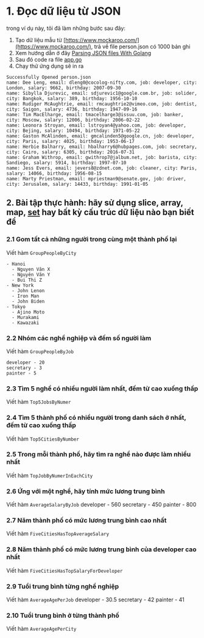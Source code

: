 # 1. Đọc dữ liệu từ JSON

trong ví dụ này, tôi đã làm những bước sau đây:
1. Tạo dữ liệu mẫu từ [https://www.mockaroo.com/](https://www.mockaroo.com/), trả về file person.json có 1000 bản ghi
2. Xem hướng dẫn ở đây [Parsing JSON files With Golang](https://tutorialedge.net/golang/parsing-json-with-golang/)
3. Sau đó code ra file [app.go](app.go)
4. Chạy thử ứng dụng sẽ in ra
```
Successfully Opened person.json
name: Dee Leng, email: dleng0@cocolog-nifty.com, job: developer, city: London, salary: 9662, birthday: 2007-09-30
name: Sibylla Djurevic, email: sdjurevic1@google.com.br, job: solider, city: Bangkok, salary: 389, birthday: 1956-10-10
name: Rudiger McAughtrie, email: rmcaughtrie2@vimeo.com, job: dentist, city: Saigon, salary: 4736, birthday: 1947-09-16
name: Tim MacElharge, email: tmacelharge3@issuu.com, job: banker, city: Moscow, salary: 12006, birthday: 2006-02-22
name: Leonora Stroyan, email: lstroyan4@yahoo.com, job: developer, city: Bejing, salary: 10494, birthday: 1971-05-22
name: Gaston McAlinden, email: gmcalinden5@google.cn, job: developer, city: Paris, salary: 4025, birthday: 1953-06-17
name: Herbie Balharry, email: hbalharry6@hubpages.com, job: secretary, city: Cairo, salary: 6305, birthday: 2016-07-31
name: Graham Withrop, email: gwithrop7@jalbum.net, job: barista, city: Sandiego, salary: 5914, birthday: 1997-07-10
name: Jess Evers, email: jevers8@zdnet.com, job: cleaner, city: Paris, salary: 14066, birthday: 1956-08-15
name: Marty Priestman, email: mpriestman9@senate.gov, job: driver, city: Jerusalem, salary: 14433, birthday: 1991-01-05
```

## 2. Bài tập thực hành: hãy sử dụng slice, array, map, [set](https://pkg.go.dev/k8s.io/apimachinery/pkg/util/sets) hay bất kỳ cấu trúc dữ liệu nào bạn biết để 

### 2.1 Gom tất cả những người trong cùng một thành phố lại
Viết hàm ```GroupPeopleByCity```
```
- Hanoi 
  - Nguyen Văn X 
  - Nguyên Văn Y
  - Bui Thi Z
- New York
  - John Lenon
  - Iron Man
  - John Biden
- Tokyo
  - Ajino Moto
  - Murakami
  - Kawazaki
```
### 2.2 Nhóm các nghề nghiệp và đếm số người làm
Viết hàm ```GroupPeopleByJob```
```
developer - 20
secretary - 3
painter - 5
```
### 2.3 Tìm 5 nghề có nhiều người làm nhất, đếm từ cao xuống thấp
Viết hàm ```Top5JobsByNumer```

### 2.4 Tìm 5 thành phố có nhiều người trong danh sách ở nhất, đếm từ cao xuống thấp
Viết hàm ```Top5CitiesByNumber```

### 2.5 Trong mỗi thành phố, hãy tìm ra nghề nào được làm nhiều nhất
Viết hàm ```TopJobByNumerInEachCity```

### 2.6 Ứng với một nghề, hãy tính mức lương trung bình
Viết hàm ```AverageSalaryByJob```
developer - 560
secretary - 450
painter - 800

### 2.7 Năm thành phố có mức lương trung bình cao nhất
Viết hàm ```FiveCitiesHasTopAverageSalary```

### 2.8 Năm thành phố có mức lương trung bình của developer cao nhất
Viết hàm ```FiveCitiesHasTopSalaryForDeveloper```

### 2.9 Tuổi trung bình từng nghề nghiệp
Viết hàm ```AverageAgePerJob```
developer - 30.5
secretary - 42
painter - 41

### 2.10 Tuổi trung bình ở từng thành phố
Viết hàm ```AverageAgePerCity```

